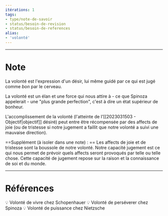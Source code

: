 ```yaml
---
itérations: 1
tags: 
- type/note-de-savoir
- status/besoin-de-revision
- status/besoin-de-references
alias: 
- 'volonté'
---
```


---
# Note

La volonté est l'expression d'un désir, lui même guidé par ce qui est jugé comme *bon* par le cerveau.

La volonté est un élan et une force qui nous attire à - ce que Spinoza appelerait - une "plus grande perfection", c'est à dire un état supérieur de bonheur.

L'accomplissement de la volonté (l'atteinte de l'[[2023031503 - Objectif|objectif]] désiré) peut entre être récompensée par des affects de joie (ou de tristesse si notre jugement a faillit que notre volonté a suivi une mauvaise direction).

==Supplément (à isoler dans une note) : ==
Les affects de joie et de tristesse sont la boussole de notre volonté. 
Notre capacité jugement est ce qui nous permet de prévoir quels affects seront provoqués par telle ou telle chose. 
Cette capacité de jugement repose sur la raison et la connaissance de soi et du monde.

---
# Références

💡 Volonté de vivre chez Schopenhauer
💡 Volonté de perséverer chez Spinoza
💡 Volonté de puissance chez Nietzsche